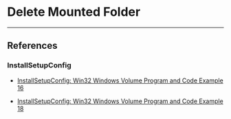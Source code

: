 # Delete Mounted Folder

---
## References

### InstallSetupConfig

- [InstallSetupConfig: Win32 Windows Volume Program and Code Example 16](https://www.installsetupconfig.com/win32programming/windowsvolumeapis1_15.html)

- [InstallSetupConfig: Win32 Windows Volume Program and Code Example 18](https://www.installsetupconfig.com/win32programming/windowsvolumeapis1_17.html)
